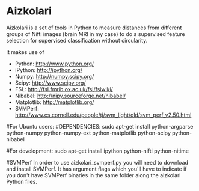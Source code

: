 Aizkolari
=========

Aizkolari is a set of tools in Python to measure distances from different groups of Nifti images (brain MRI in my case) to do a supervised feature selection for supervised classification without circularity.

It makes use of 
- Python: http://www.python.org/
- iPython: http://ipython.org/
- Numpy: http://numpy.scipy.org/
- Scipy: http://www.scipy.org/
- FSL: http://fsl.fmrib.ox.ac.uk/fsl/fslwiki/
- Nibabel: http://nipy.sourceforge.net/nibabel/
- Matplotlib: http://matplotlib.org/
- SVMPerf: http://www.cs.cornell.edu/people/tj/svm_light/old/svm_perf_v2.50.html


#For Ubuntu users:
#DEPENDENCIES:
sudo apt-get install python-argparse python-numpy python-numpy-ext python-matplotlib python-scipy python-nibabel

#For development:
sudo apt-get install ipython python-nifti python-nitime

#SVMPerf
In order to use aizkolari_svmperf.py you will need to download and install SVMPerf. It has argument flags which you'll have to indicate if you don't have SVMPerf binaries in the same folder along the aizkolari Python files.

